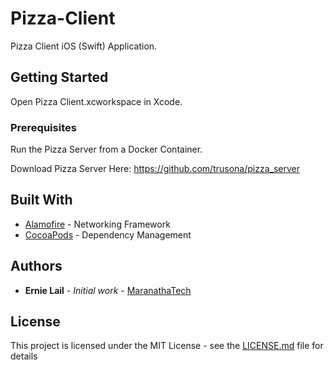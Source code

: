 # Pizza-Client

Pizza Client iOS (Swift) Application.

## Getting Started

Open Pizza Client.xcworkspace in Xcode.

### Prerequisites

Run the Pizza Server from a Docker Container.

Download Pizza Server Here:
https://github.com/trusona/pizza_server


## Built With

* [Alamofire](https://github.com/Alamofire/Alamofire) - Networking Framework
* [CocoaPods](https://cocoapods.org) - Dependency Management


## Authors

* **Ernie Lail** - *Initial work* - [MaranathaTech](https://github.com/MaranathaTech)

## License

This project is licensed under the MIT License - see the [LICENSE.md](LICENSE.md) file for details

